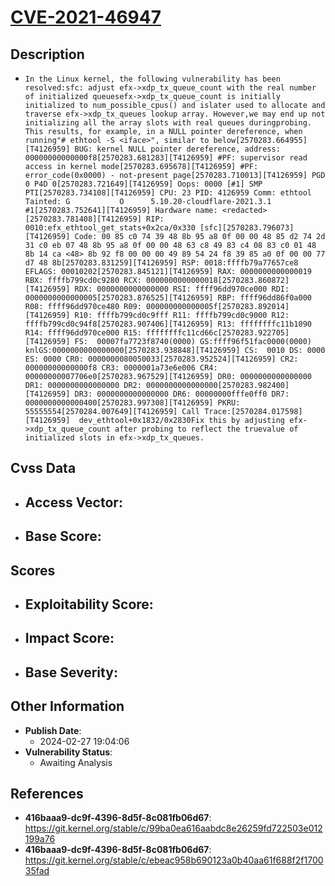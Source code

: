
# [CVE-2021-46947](https://cve.mitre.org/cgi-bin/cvename.cgi?name=CVE-2021-46947)

## Description

- `In the Linux kernel, the following vulnerability has been resolved:sfc: adjust efx->xdp_tx_queue_count with the real number of initialized queuesefx->xdp_tx_queue_count is initially initialized to num_possible_cpus() and islater used to allocate and traverse efx->xdp_tx_queues lookup array. However,we may end up not initializing all the array slots with real queues duringprobing. This results, for example, in a NULL pointer dereference, when running"# ethtool -S <iface>", similar to below[2570283.664955][T4126959] BUG: kernel NULL pointer dereference, address: 00000000000000f8[2570283.681283][T4126959] #PF: supervisor read access in kernel mode[2570283.695678][T4126959] #PF: error_code(0x0000) - not-present page[2570283.710013][T4126959] PGD 0 P4D 0[2570283.721649][T4126959] Oops: 0000 [#1] SMP PTI[2570283.734108][T4126959] CPU: 23 PID: 4126959 Comm: ethtool Tainted: G           O      5.10.20-cloudflare-2021.3.1 #1[2570283.752641][T4126959] Hardware name: <redacted>[2570283.781408][T4126959] RIP: 0010:efx_ethtool_get_stats+0x2ca/0x330 [sfc][2570283.796073][T4126959] Code: 00 85 c0 74 39 48 8b 95 a8 0f 00 00 48 85 d2 74 2d 31 c0 eb 07 48 8b 95 a8 0f 00 00 48 63 c8 49 83 c4 08 83 c0 01 48 8b 14 ca <48> 8b 92 f8 00 00 00 49 89 54 24 f8 39 85 a0 0f 00 00 77 d7 48 8b[2570283.831259][T4126959] RSP: 0018:ffffb79a77657ce8 EFLAGS: 00010202[2570283.845121][T4126959] RAX: 0000000000000019 RBX: ffffb799cd0c9280 RCX: 0000000000000018[2570283.860872][T4126959] RDX: 0000000000000000 RSI: ffff96dd970ce000 RDI: 0000000000000005[2570283.876525][T4126959] RBP: ffff96dd86f0a000 R08: ffff96dd970ce480 R09: 000000000000005f[2570283.892014][T4126959] R10: ffffb799cd0c9fff R11: ffffb799cd0c9000 R12: ffffb799cd0c94f8[2570283.907406][T4126959] R13: ffffffffc11b1090 R14: ffff96dd970ce000 R15: ffffffffc11cd66c[2570283.922705][T4126959] FS:  00007fa7723f8740(0000) GS:ffff96f51fac0000(0000) knlGS:0000000000000000[2570283.938848][T4126959] CS:  0010 DS: 0000 ES: 0000 CR0: 0000000080050033[2570283.952524][T4126959] CR2: 00000000000000f8 CR3: 0000001a73e6e006 CR4: 00000000007706e0[2570283.967529][T4126959] DR0: 0000000000000000 DR1: 0000000000000000 DR2: 0000000000000000[2570283.982400][T4126959] DR3: 0000000000000000 DR6: 00000000fffe0ff0 DR7: 0000000000000400[2570283.997308][T4126959] PKRU: 55555554[2570284.007649][T4126959] Call Trace:[2570284.017598][T4126959]  dev_ethtool+0x1832/0x2830Fix this by adjusting efx->xdp_tx_queue_count after probing to reflect the truevalue of initialized slots in efx->xdp_tx_queues.`

## Cvss Data

- **Access Vector**:
  - 
- **Base Score**:
  - 

## Scores

- **Exploitability Score**:
  - 
- **Impact Score**:
  - 
- **Base Severity**:
  - 

## Other Information

- **Publish Date**:
  - 2024-02-27 19:04:06
- **Vulnerability Status**:
  - Awaiting Analysis

## References

- **416baaa9-dc9f-4396-8d5f-8c081fb06d67**: https://git.kernel.org/stable/c/99ba0ea616aabdc8e26259fd722503e012199a76
- **416baaa9-dc9f-4396-8d5f-8c081fb06d67**: https://git.kernel.org/stable/c/ebeac958b690123a0b40aa61f688f2f170035fad
